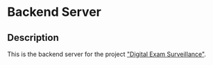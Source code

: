 # Backend Server

## Description

This is the backend server for the project ["Digital Exam Surveillance"](https://github.com/AbdelkarimLamrini/digital-exam-surveillance).